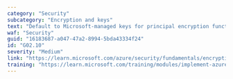```yaml
---
category: "Security"
subcategory: "Encryption and keys"
text: "Default to Microsoft-managed keys for principal encryption functionality and use customer-managed keys when required."
waf: "Security"
guid: "16183687-a047-47a2-8994-5bda43334f24"
id: "G02.10"
severity: "Medium"
link: "https://learn.microsoft.com/azure/security/fundamentals/encryption-atrest"
training: "https://learn.microsoft.com/training/modules/implement-azure-key-vault/"
---
```

